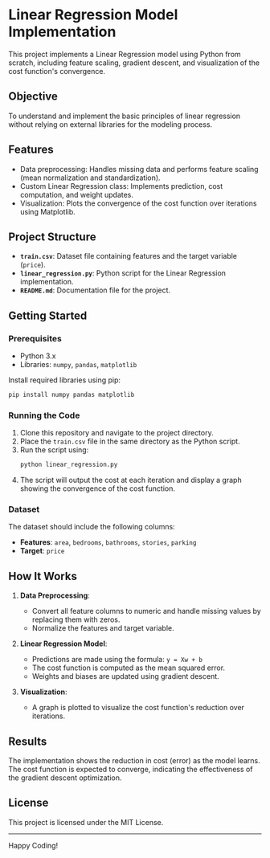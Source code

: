 
# Linear Regression Model Implementation

This project implements a Linear Regression model using Python from scratch, including feature scaling, gradient descent, and visualization of the cost function's convergence.

## Objective
To understand and implement the basic principles of linear regression without relying on external libraries for the modeling process.

## Features
- Data preprocessing: Handles missing data and performs feature scaling (mean normalization and standardization).
- Custom Linear Regression class: Implements prediction, cost computation, and weight updates.
- Visualization: Plots the convergence of the cost function over iterations using Matplotlib.

## Project Structure
- **`train.csv`**: Dataset file containing features and the target variable (`price`).
- **`linear_regression.py`**: Python script for the Linear Regression implementation.
- **`README.md`**: Documentation file for the project.

## Getting Started

### Prerequisites
- Python 3.x
- Libraries: `numpy`, `pandas`, `matplotlib`

Install required libraries using pip:
```bash
pip install numpy pandas matplotlib
```

### Running the Code
1. Clone this repository and navigate to the project directory.
2. Place the `train.csv` file in the same directory as the Python script.
3. Run the script using:
   ```bash
   python linear_regression.py
   ```
4. The script will output the cost at each iteration and display a graph showing the convergence of the cost function.

### Dataset
The dataset should include the following columns:
- **Features**: `area`, `bedrooms`, `bathrooms`, `stories`, `parking`
- **Target**: `price`

## How It Works
1. **Data Preprocessing**: 
   - Convert all feature columns to numeric and handle missing values by replacing them with zeros.
   - Normalize the features and target variable.

2. **Linear Regression Model**:
   - Predictions are made using the formula: `y = Xw + b`
   - The cost function is computed as the mean squared error.
   - Weights and biases are updated using gradient descent.

3. **Visualization**:
   - A graph is plotted to visualize the cost function's reduction over iterations.

## Results
The implementation shows the reduction in cost (error) as the model learns. The cost function is expected to converge, indicating the effectiveness of the gradient descent optimization.

## License
This project is licensed under the MIT License.

---

Happy Coding!
